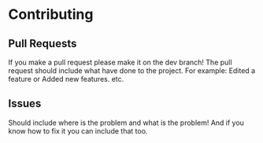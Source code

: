 # Contributing
## Pull Requests
If you make a pull request please make it on the dev branch!
The pull request should include what have done to the project.
For example: Edited a feature or Added new features. etc.
## Issues
Should include where is the problem and what is the problem!
And if you know how to fix it you can include that too.
